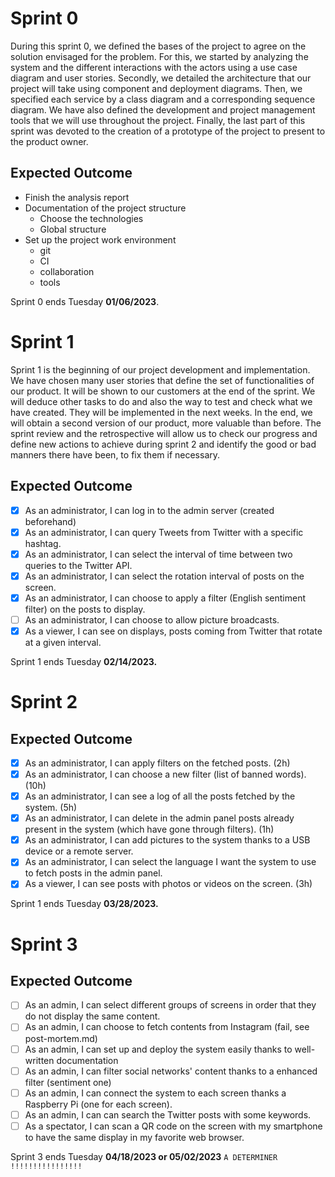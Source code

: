 # Sprint 0

During this sprint 0, we defined the bases of the project to agree on the solution envisaged for the problem. For this, we started by analyzing the system and the different interactions with the actors using a use case diagram and user stories.
Secondly, we detailed the architecture that our project will take using component and deployment diagrams. Then, we specified each service by a class diagram and a corresponding sequence diagram. We have also defined the development and project management tools that we will use throughout the project.
Finally, the last part of this sprint was devoted to the creation of a prototype of the project to present to the product owner.

## Expected Outcome

- Finish the analysis report
- Documentation of the project structure
  - Choose the technologies
  - Global structure
- Set up the project work environment
  - git
  - CI
  - collaboration
  - tools

Sprint 0 ends Tuesday **01/06/2023**.

# Sprint 1

Sprint 1 is the beginning of our project development and implementation. We have chosen many user stories that define the set of functionalities of our product. It will be shown to our customers at the end of the sprint. We will deduce other tasks to do and also the way to test and check what we have created. They will be implemented in the next weeks. In the end, we will obtain a second version of our product, more valuable than before.
The sprint review and the retrospective will allow us to check our progress and define new actions to achieve during sprint 2 and identify the good or bad manners there have been, to fix them if necessary.  

## Expected Outcome

- [x] As an administrator, I can log in to the admin server (created beforehand)
- [x] As an administrator, I can query Tweets from Twitter with a specific hashtag.
- [x] As an administrator, I can select the interval of time between two queries to the Twitter API.
- [x] As an administrator, I can select the rotation interval of posts on the screen.
- [x] As an administrator, I can choose to apply a filter (English sentiment filter) on the posts to display.
- [ ] As an administrator, I can choose to allow picture broadcasts.
- [x] As a viewer, I can see on displays, posts coming from Twitter that rotate at a given interval.

Sprint 1 ends Tuesday **02/14/2023.**

# Sprint 2

 

## Expected Outcome

- [x] As an administrator, I can apply filters on the fetched posts. (2h)
- [x] As an administrator, I can choose a new filter (list of banned words). (10h)
- [x] As an administrator, I can see a log of all the posts fetched by the system. (5h)
- [x] As an administrator, I can delete in the admin panel posts already present in the system (which have gone through filters). (1h)
- [x] As an administrator, I can add pictures to the system thanks to a USB device or a remote server.
- [x] As an administrator, I can select the language I want the system to use to fetch posts in the admin panel.
- [x] As a viewer, I can see posts with photos or videos on the screen. (3h)

Sprint 1 ends Tuesday **03/28/2023.**

# Sprint 3

 

## Expected Outcome

- [ ] As an admin, I can select different groups of screens in order that they do not display the same content.
- [ ] As an admin, I can choose to fetch contents from Instagram (fail, see post-mortem.md)
- [ ] As an admin, I can set up and deploy the system easily thanks to well-written documentation 
- [ ] As an admin, I can filter social networks' content thanks to a enhanced filter (sentiment one)
- [ ] As an admin, I can connect the system to each screen thanks a Raspberry Pi (one for each screen).
- [ ] As an admin, I can can search the Twitter posts with some keywords.
- [ ] As a spectator, I can scan a QR code on the screen with my smartphone to have the same display in my favorite web browser.

Sprint 3 ends Tuesday **04/18/2023 or 05/02/2023** `A DETERMINER !!!!!!!!!!!!!!!!`